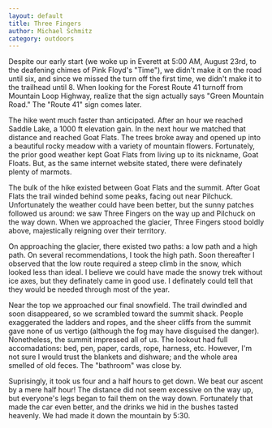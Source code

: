 ```yaml
---
layout: default
title: Three Fingers
author: Michael Schmitz
category: outdoors
---
```


Despite our early start (we woke up in Everett at 5:00 AM, August 23rd, to the
deafening chimes of Pink Floyd's "Time"), we didn't make it on the road until
six, and since we missed the turn off the first time, we didn't make it to the
trailhead until 8. When looking for the Forest Route 41 turnoff from Mountain
Loop Highway, realize that the sign actually says "Green Mountain Road." The
"Route 41" sign comes later.

The hike went much faster than anticipated. After an hour we reached Saddle
Lake, a 1000 ft elevation gain. In the next hour we matched that distance and
reached Goat Flats. The trees broke away and opened up into a beautiful rocky
meadow with a variety of mountain flowers. Fortunately, the prior good weather
kept Goat Flats from living up to its nickname, Goat Floats. But, as the same
internet website stated, there were definately plenty of marmots.

The bulk of the hike existed between Goat Flats and the summit. After Goat
Flats the trail winded behind some peaks, facing out near Pilchuck.
Unfortunately the weather could have been better, but the sunny patches
followed us around: we saw Three Fingers on the way up and Pilchuck on the way
down. When we approached the glacier, Three Fingers stood boldly above,
majestically reigning over their territory.

On approaching the glacier, there existed two paths: a low path and a high
path. On several recommendations, I took the high path. Soon thereafter I
observed that the low route required a steep climb in the snow, which looked
less than ideal. I believe we could have made the snowy trek without ice axes,
but they definately came in good use. I definately could tell that they would
be needed through most of the year.

Near the top we approached our final snowfield. The trail dwindled and soon
disappeared, so we scrambled toward the summit shack. People exaggerated the
ladders and ropes, and the sheer cliffs from the summit gave none of us vertigo
(although the fog may have disguised the danger). Nonetheless, the summit
impressed all of us. The lookout had full accomadations: bed, pen, paper,
cards, rope, harness, etc. However, I'm not sure I would trust the blankets and
dishware; and the whole area smelled of old feces. The "bathroom" was close by.

Suprisingly, it took us four and a half hours to get down. We beat our ascent
by a mere half hour! The distance did not seem excessive on the way up, but
everyone's legs began to fail them on the way down. Fortunately that made the
car even better, and the drinks we hid in the bushes tasted heavenly. We had
made it down the mountain by 5:30.
